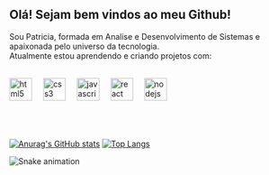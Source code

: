 ## Olá! Sejam bem vindos ao meu Github!

Sou Patricia, formada em Analise e Desenvolvimento de Sistemas e apaixonada pelo universo da tecnologia.
<br>
Atualmente estou aprendendo e criando projetos com:
<br>
<br>
<div align="left">
  <img src="https://cdn.jsdelivr.net/gh/devicons/devicon/icons/html5/html5-original.svg" height="40" alt="html5 logo"  />
  <img width="12" />
  <img src="https://cdn.jsdelivr.net/gh/devicons/devicon/icons/css3/css3-original.svg" height="40" alt="css3 logo"  />
  <img width="12" />
  <img src="https://cdn.jsdelivr.net/gh/devicons/devicon/icons/javascript/javascript-original.svg" height="40" alt="javascript logo"  />
  <img width="12" />
  <img src="https://cdn.jsdelivr.net/gh/devicons/devicon/icons/react/react-original.svg" height="40" alt="react logo"  />
  <img width="12" />
  <img src="https://cdn.jsdelivr.net/gh/devicons/devicon/icons/nodejs/nodejs-original.svg" height="40" alt="nodejs logo"  />
</div>


<br>
<br>

<br>

[![Anurag's GitHub stats](https://github-readme-stats.vercel.app/api?username=PatriciaOp&show_icons=true&theme=radical)](https://github.com/anuraghazra/github-readme-stats)         [![Top Langs](https://github-readme-stats.vercel.app/api/top-langs/?username=anuraghazra&layout=donut)](https://github.com/anuraghazra/github-readme-stats)


<img src="https://raw.githubusercontent.com/PatriciaOp /PatriciaOp /output/snake.svg" alt="Snake animation" />

###
